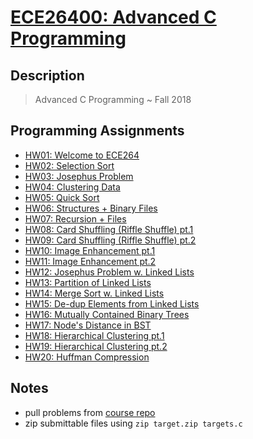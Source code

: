 # [ECE26400: Advanced C Programming](https://github.com/astpierre/ECE264)
## Description
> Advanced C Programming ~ Fall 2018

## Programming Assignments
* [HW01: Welcome to ECE264](https://github.com/astpierre/ECE264/tree/master/HW01)
* [HW02: Selection Sort](https://github.com/astpierre/ECE264/tree/master/HW02)
* [HW03: Josephus Problem](https://github.com/astpierre/ECE264/tree/master/HW03)
* [HW04: Clustering Data](https://github.com/astpierre/ECE264/tree/master/HW04)
* [HW05: Quick Sort](https://github.com/astpierre/ECE264/tree/master/HW05)
* [HW06: Structures + Binary Files](https://github.com/astpierre/ECE264/tree/master/HW06)
* [HW07: Recursion + Files](https://github.com/astpierre/ECE264/tree/master/HW07)
* [HW08: Card Shuffling (Riffle Shuffle) pt.1](https://github.com/astpierre/ECE264/tree/master/HW08)
* [HW09: Card Shuffling (Riffle Shuffle) pt.2](https://github.com/astpierre/ECE264/tree/master/HW09)
* [HW10: Image Enhancement pt.1](https://github.com/astpierre/ECE264/tree/master/HW10)
* [HW11: Image Enhancement pt.2](https://github.com/astpierre/ECE264/tree/master/HW11)
* [HW12: Josephus Problem w. Linked Lists](https://github.com/astpierre/ECE264/tree/master/HW12)
* [HW13: Partition of Linked Lists](https://github.com/astpierre/ECE264/tree/master/HW13)
* [HW14: Merge Sort w. Linked Lists](https://github.com/astpierre/ECE264/tree/master/HW14)
* [HW15: De-dup Elements from Linked Lists](https://github.com/astpierre/ECE264/tree/master/HW15)
* [HW16: Mutually Contained Binary Trees](https://github.com/astpierre/ECE264/tree/master/HW16)
* [HW17: Node's Distance in BST](https://github.com/astpierre/ECE264/tree/master/HW17)
* [HW18: Hierarchical Clustering pt.1](https://github.com/astpierre/ECE264/tree/master/HW18)
* [HW19: Hierarchical Clustering pt.2](https://github.com/astpierre/ECE264/tree/master/HW19)
* [HW20: Huffman Compression](https://github.com/astpierre/ECE264/tree/master/HW20)

## Notes
* pull problems from [course repo](https://github.com/PurdueECE264/2018FallProblems) 
* zip submittable files using ```zip target.zip targets.c```
